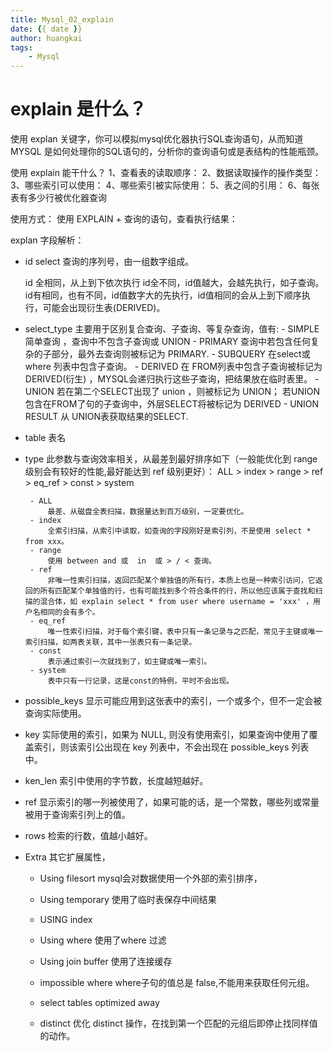 ```yaml
---
title: Mysql_02_explain
date: {{ date }}
author: huangkai
tags:
    - Mysql
---
```


# explain 是什么？ #

使用 explan 关键字，你可以模拟mysql优化器执行SQL查询语句，从而知道 MYSQL 是如何处理你的SQL语句的，分析你的查询语句或是表结构的性能瓶颈。

使用 explain 能干什么？
	1、查看表的读取顺序：
	2、数据读取操作的操作类型：
	3、哪些索引可以使用：
	4、哪些索引被实际使用：
	5、表之间的引用：
	6、每张表有多少行被优化器查询

使用方式：
	使用 EXPLAIN + 查询的语句，查看执行结果：

explan 字段解析：

 - id
 	select 查询的序列号，由一组数字组成。

 	id 全相同，从上到下依次执行
 	id全不同，id值越大，会越先执行，如子查询。
 	id有相同，也有不同，id值数字大的先执行，id值相同的会从上到下顺序执行，可能会出现衍生表(DERIVED)。
 - select_type
 	主要用于区别复合查询、子查询、等复杂查询，值有:
 		- SIMPLE
 			简单查询 ，查询中不包含子查询或 UNION
 		- PRIMARY
 			查询中若包含任何复杂的子部分，最外去查询则被标记为 PRIMARY.
 		- SUBQUERY
 			在select或where 列表中包含子查询。
 		- DERIVED
 			在 FROM列表中包含子查询被标记为 DERIVED(衍生) ，MYSQL会递归执行这些子查询，把结果放在临时表里。
 		- UNION 
 			若在第二个SELECT出现了 union ，则被标记为 UNION；
 			若UNION包含在FROM了句的子查询中，外层SELECT将被标记为 DERIVED
 		- UNION RESULT
 			从 UNION表获取结果的SELECT.
 - table
 	表名
 - type
 	此参数与查询效率相关，从最差到最好排序如下（一般能优化到 range 级别会有较好的性能,最好能达到 ref 级别更好）：
 		ALL > index > range > ref > eq_ref > const > system

 		- ALL
 			最差、从磁盘全表扫描，数据量达到百万级别，一定要优化。
 		- index
 			全索引扫描，从索引中读取，如查询的字段刚好是索引列，不是使用 select * from xxx。
 		- range 
 			使用 between and 或  in  或 > / < 查询。
 		- ref
 			非唯一性索引扫描，返回匹配某个单独值的所有行，本质上也是一种索引访问，它返回的所有匹配某个单独值的行，也有可能找到多个符合条件的行，所以他应该属于查找和扫描的混合体，如 explain select * from user where username = 'xxx' ，用户名相同的会有多个。
 		- eq_ref
 			唯一性索引扫描，对于每个索引键，表中只有一条记录与之匹配，常见于主键或唯一索引扫描，如两表关联，其中一张表只有一条记录。
 		- const
 			表示通过索引一次就找到了，如主键或唯一索引。
 		- system
 			表中只有一行记录，这是const的特例，平时不会出现。
 - possible_keys
 	显示可能应用到这张表中的索引，一个或多个，但不一定会被查询实际使用。
 - key
 	实际使用的索引，如果为 NULL, 则没有使用索引，如果查询中使用了覆盖索引，则该索引公出现在 key 列表中，不会出现在 possible_keys 列表中。
 - ken_len
 	索引中使用的字节数，长度越短越好。
 - ref
 	显示索引的哪一列被使用了，如果可能的话，是一个常数，哪些列或常量被用于查询索引列上的值。
 - rows
 	检索的行数，值越小越好。
 - Extra
 	其它扩展属性，
 	- Using filesort
 		mysql会对数据使用一个外部的索引排序，
 	- Using temporary
 		使用了临时表保存中间结果
 	- USING index

 	- Using where
 		使用了where 过滤
 	- Using join buffer
 		使用了连接缓存
 	- impossible where
 		where子句的值总是 false,不能用来获取任何元组。
 	- select tables optimized away


 	- distinct 
 		优化 distinct 操作，在找到第一个匹配的元组后即停止找同样值的动作。

